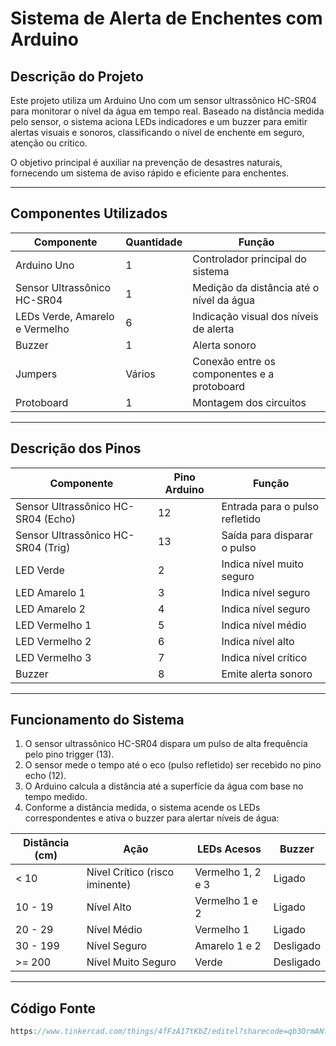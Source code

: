 # Sistema de Alerta de Enchentes com Arduino

## Descrição do Projeto

Este projeto utiliza um Arduino Uno com um sensor ultrassônico HC-SR04 para monitorar o nível da água em tempo real. Baseado na distância medida pelo sensor, o sistema aciona LEDs indicadores e um buzzer para emitir alertas visuais e sonoros, classificando o nível de enchente em seguro, atenção ou crítico.

O objetivo principal é auxiliar na prevenção de desastres naturais, fornecendo um sistema de aviso rápido e eficiente para enchentes.

---

## Componentes Utilizados

| Componente               | Quantidade | Função                                      |
|-------------------------|------------|---------------------------------------------|
| Arduino Uno             | 1          | Controlador principal do sistema            |
| Sensor Ultrassônico HC-SR04 | 1       | Medição da distância até o nível da água    |
| LEDs Verde, Amarelo e Vermelho | 6     | Indicação visual dos níveis de alerta       |
| Buzzer                  | 1          | Alerta sonoro                               |
| Jumpers                 | Vários     | Conexão entre os componentes e a protoboard|
| Protoboard              | 1          | Montagem dos circuitos                       |

---

## Descrição dos Pinos

| Componente                   | Pino Arduino | Função                         |
|-----------------------------|--------------|-------------------------------|
| Sensor Ultrassônico HC-SR04 (Echo) | 12         | Entrada para o pulso refletido |
| Sensor Ultrassônico HC-SR04 (Trig) | 13         | Saída para disparar o pulso    |
| LED Verde                   | 2            | Indica nível muito seguro      |
| LED Amarelo 1               | 3            | Indica nível seguro            |
| LED Amarelo 2               | 4            | Indica nível seguro            |
| LED Vermelho 1              | 5            | Indica nível médio             |
| LED Vermelho 2              | 6            | Indica nível alto              |
| LED Vermelho 3              | 7            | Indica nível crítico           |
| Buzzer                     | 8            | Emite alerta sonoro            |

---

## Funcionamento do Sistema

1. O sensor ultrassônico HC-SR04 dispara um pulso de alta frequência pelo pino trigger (13).
2. O sensor mede o tempo até o eco (pulso refletido) ser recebido no pino echo (12).
3. O Arduino calcula a distância até a superfície da água com base no tempo medido.
4. Conforme a distância medida, o sistema acende os LEDs correspondentes e ativa o buzzer para alertar níveis de água:

| Distância (cm) | Ação                      | LEDs Acesos          | Buzzer   |
|----------------|---------------------------|---------------------|----------|
| < 10           | Nível Crítico (risco iminente) | Vermelho 1, 2 e 3   | Ligado   |
| 10 - 19        | Nível Alto                | Vermelho 1 e 2      | Ligado   |
| 20 - 29        | Nível Médio               | Vermelho 1          | Ligado   |
| 30 - 199       | Nível Seguro              | Amarelo 1 e 2       | Desligado|
| >= 200         | Nível Muito Seguro        | Verde               | Desligado|

---

## Código Fonte

```c
https://www.tinkercad.com/things/4fFzA17tKbZ/editel?sharecode=qb3OrmANtSqrytPf15qAoTn0SsDck9Xze2bAMs99qWQ
